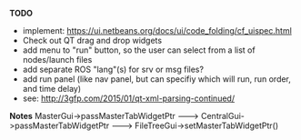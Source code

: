 **TODO**
- implement: https://ui.netbeans.org/docs/ui/code_folding/cf_uispec.html
- Check out QT drag and drop widgets
- add menu to "run" button, so the user can select from a list of nodes/launch files
- add separate ROS "lang"(s) for srv or msg files?
- add run panel (like nav panel, but can specifiy which will run, run order, and time delay)
- see: http://3gfp.com/2015/01/qt-xml-parsing-continued/

**Notes**
MasterGui->passMasterTabWidgetPtr ---> CentralGui->passMasterTabWidgetPtr ---> FileTreeGui->setMasterTabWidgetPtr()
